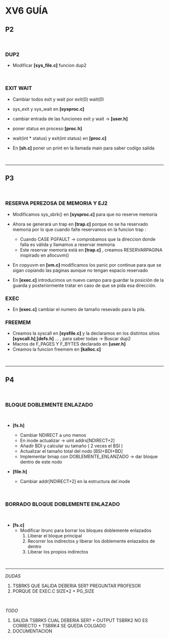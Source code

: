 <h1>XV6 GUÍA</h1>



<h2>P2</h2></br> 


<h3>DUP2</h3>

* Modificar **[sys_file.c]** funcion dup2

</br>

<h3>EXIT WAIT</h3>

* Cambiar todos exit y wait por exit(0) wait(0)

* sys_exit y sys_wait en **[sysproc.c]**

* cambiar entrada de las funciones exit y wait ->  **[user.h]**

* poner status en proceso **[proc.h]**

* wait(int * status) y exit(int status) en **[proc.c]** 

* En **[sh.c]** poner un print en la llamada main para saber codigo salida

</br>

---

<h2>P3</h2></br> 

<h3>RESERVA PEREZOSA DE MEMORIA Y EJ2</h3>

* Modificamos sys_sbrk() en **[sysproc.c]** para que no reserve memoria
* Ahora se generará un trap en **[trap.c]** porque no se ha reservado memoria por lo que cuando falte reservamos en la funcion trap :
    * Cuando CASE PGFAULT -> comprobamos que la direccion donde falla es válida y llamamos a reservar memoria
    * Este reservar memoria está en **[trap.c]** , creamos RESERVARPAGINA inspirado en allocuvm()

* En copyuvm en **[vm.c]** modificamos los panic por continue para que se sigan copiando las páginas aunque no tengan espacio reservado
* En **[exec.c]** introducimos un nuevo campo para guardar la posición de la guarda y posteriormente tratar en caso de que se pida esa dirección.

<h3>EXEC</h3>

* En **[exec.c]** cambiar el numero de tamaño resevado para la pila.

<h3>FREEMEM</h3>

* Creamos la syscall en **[sysfile.c]** y la declaramos en los distintos sitios **[syscall.h]**,**[defs.h]** ... , para saber todas -> Buscar dup2
* Macros de F_PAGES Y F_BYTES declarado en **[user.h]**
* Creamos la funcion freemem en **[kalloc.c]**



<br>

---

<h2>P4</h2></br>


<h3>BLOQUE DOBLEMENTE ENLAZADO</h3><br>

* **[fs.h]** 
    * Cambiar NDIRECT a uno menos
    * En inode actualizar -> uint addrs[NDIRECT+2]
    * Añadir BDI y calcular su tamaño ( 2 veces el BSI )
    * Actualizar el tamaño total del nodo [BSI+BDI+BD]
    * Implementar bmap con DOBLEMENTE_ENLANZADO -> dar bloque dentro de este nodo

* **[file.h]**
    * Cambiar addr[NDIRECT+2] en la estructura del inode

<br>

<h3>BORRADO BLOQUE DOBLEMENTE ENLAZADO</h3><br>

* **[fs.c]**
    * Modificar itrunc para borrar los bloques doblemente enlazados
        1. Liberar el bloque principal
        2. Recorrer los indirectos y liberar los doblemente enlazados de dentro
        3. Liberar los propios indirectos

</br>

---

*DUDAS*

1. TSBRK5 QUE SALIDA DEBERIA SER? PREGUNTAR PROFESOR
2. PORQUE DE EXEC.C SIZE*2 + PG_SIZE

</br>

*TODO*

1. SALIDA TSBRK5 CUAL DEBERIA SER? + OUTPUT TSBRK2 NO ES CORRECTO + TSBRK4 SE QUEDA COLGADO
2. DOCUMENTACION
